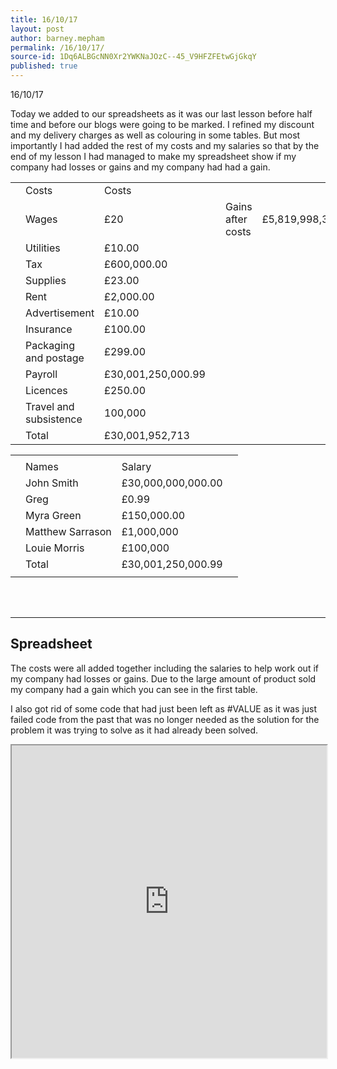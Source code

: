 ```yaml
---
title: 16/10/17
layout: post
author: barney.mepham
permalink: /16/10/17/
source-id: 1Dq6ALBGcNN0Xr2YWKNaJOzC--45_V9HFZFEtwGjGkqY
published: true
---
```

16/10/17

Today we added to our spreadsheets as it was our last lesson before half time and before our blogs were going to be marked. I refined my discount and my delivery charges as well as colouring in some tables. But most importantly I had added the rest of my costs and my salaries so that by the end of my lesson I had managed to make my spreadsheet show if my company had losses or gains and my company had had a gain.

<table>
  <tr>
    <td></td>
    <td>Costs</td>
    <td>Costs</td>
    <td></td>
    <td></td>
    <td></td>
    <td></td>
  </tr>
  <tr>
    <td></td>
    <td>Wages</td>
    <td>£20</td>
    <td></td>
    <td>Gains after costs</td>
    <td>£5,819,998,314,431.16</td>
    <td></td>
  </tr>
  <tr>
    <td></td>
    <td>Utilities</td>
    <td>£10.00</td>
    <td></td>
    <td></td>
    <td></td>
    <td></td>
  </tr>
  <tr>
    <td></td>
    <td>Tax</td>
    <td>£600,000.00</td>
    <td></td>
    <td></td>
    <td></td>
    <td></td>
  </tr>
  <tr>
    <td></td>
    <td>Supplies</td>
    <td>£23.00</td>
    <td></td>
    <td></td>
    <td></td>
    <td></td>
  </tr>
  <tr>
    <td></td>
    <td>Rent</td>
    <td>£2,000.00</td>
    <td></td>
    <td></td>
    <td></td>
    <td></td>
  </tr>
  <tr>
    <td></td>
    <td>Advertisement</td>
    <td>£10.00</td>
    <td></td>
    <td></td>
    <td></td>
    <td></td>
  </tr>
  <tr>
    <td></td>
    <td>Insurance</td>
    <td>£100.00</td>
    <td></td>
    <td></td>
    <td></td>
    <td></td>
  </tr>
  <tr>
    <td></td>
    <td>Packaging and postage</td>
    <td>£299.00</td>
    <td></td>
    <td></td>
    <td></td>
    <td></td>
  </tr>
  <tr>
    <td></td>
    <td>Payroll</td>
    <td>£30,001,250,000.99</td>
    <td></td>
    <td></td>
    <td></td>
    <td></td>
  </tr>
  <tr>
    <td></td>
    <td>Licences</td>
    <td>£250.00</td>
    <td></td>
    <td></td>
    <td></td>
    <td></td>
  </tr>
  <tr>
    <td></td>
    <td>Travel and subsistence</td>
    <td>100,000</td>
    <td></td>
    <td></td>
    <td></td>
    <td></td>
  </tr>
  <tr>
    <td></td>
    <td>Total</td>
    <td>£30,001,952,713</td>
    <td></td>
    <td></td>
    <td></td>
    <td></td>
  </tr>
</table>


<table>
  <tr>
    <td></td>
    <td></td>
    <td></td>
    <td></td>
  </tr>
  <tr>
    <td></td>
    <td>Names</td>
    <td>Salary</td>
    <td></td>
  </tr>
  <tr>
    <td></td>
    <td>John Smith</td>
    <td>£30,000,000,000.00</td>
    <td></td>
  </tr>
  <tr>
    <td></td>
    <td>Greg</td>
    <td>£0.99</td>
    <td></td>
  </tr>
  <tr>
    <td></td>
    <td>Myra Green</td>
    <td>£150,000.00</td>
    <td></td>
  </tr>
  <tr>
    <td></td>
    <td>Matthew Sarrason</td>
    <td>£1,000,000</td>
    <td></td>
  </tr>
  <tr>
    <td></td>
    <td>Louie Morris</td>
    <td>£100,000</td>
    <td></td>
  </tr>
  <tr>
    <td></td>
    <td>Total</td>
    <td>£30,001,250,000.99</td>
    <td></td>
  </tr>
  <tr>
    <td></td>
    <td></td>
    <td></td>
    <td></td>
  </tr>
</table>


<br>
<br>
<hr>

<h2> Spreadsheet </h2>

The costs were all added together including the salaries to help work out if my company had losses or gains. Due to the large amount of product sold my company had a gain which you can see in the first table.

I also got rid of some code that had just been left as #VALUE as it was just failed code from the past that was no longer needed as the solution for the problem it was trying to solve as it had already been solved.

<iframe width="100%" height="500px" src="https://docs.google.com/spreadsheets/d/e/2PACX-1vRoIS-rTG8pD7ZV6XL73X_FuhoHgNoTeW3FgicMSHsoeqzahpEcEVfochPc82PkbJHJkpH58i37DnS0/pubhtml?widget=true&amp;headers=false"></iframe>
